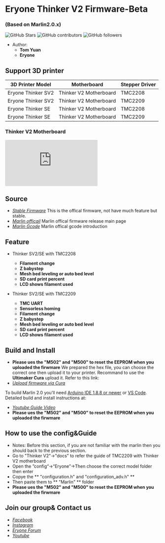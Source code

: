 # Eryone Thinker V2 Firmware-Beta 
###  (Based on Marlin2.0.x)

![GitHub Stars](https://img.shields.io/github/stars/Eryone/mega2560.svg)
![GitHub contributors](https://img.shields.io/github/contributors/Eryone/mega2560.svg)
![GitHub followers](https://img.shields.io/github/followers/Eryone.svg)

- Author: 
  - **Tom Yuan**
  - **Eryone** 


## Support 3D printer

| 3D Printer Model    | Motherboard                | Stepper Driver    
| ------------------- | -------------------------- | --------------
| Eryone Thinker SV2  | Thinker V2 Motherboard     | TMC2208
| Eryone Thinker SV2  | Thinker V2 Motherboard     | TMC2209
| Eryone Thinker SE   | Thinker V2 Motherboard     | TMC2208
| Eryone Thinker SE   | Thinker V2 Motherboard     | TMC2209

### Thinker V2 Motherboard

![](https://www.eryone.com/forum/download/file.php?id=162)

## Source               

- *[Stable Firmware](https://github.com/Eryone/mega2560)* This is the offical firmware, not have much feature but stable.
- *[Marlin officail](https://github.com/MarlinFirmware/Marlin)* Marlin offical firmware release main page
- *[Marlin Gcode](https://marlinfw.org/meta/gcode/)* Marlin offical gcode introduction

## Feature
- Thinker SV2/SE with TMC2208
  - **Filament change**
  - **Z babystep** 
  - **Mesh bed leveling or auto bed level**
  - **SD card print percent**
  - **LCD shows filament used**

- Thinker SV2/SE with TMC2209
  - **TMC UART**
  - **Sensorless homing**
  - **Filament change**
  - **Z babystep** 
  - **Mesh bed leveling or auto bed level**
  - **SD card print percent**
  - **LCD shows filament used**


## Build and Install
- **Please ues the "M502" and "M500" to reset the EEPROM when you uploaded the firwmare**
We prepared the hex file, you can choose the correct one then upload it to your printer.
Recommand to use the **Ultimaker Cura** upload it.
Refer to this link:
- *[Upload firmware via Cura](https://www.youtube.com/watch?v=SpdjvYkUQY)*

To build Marlin 2.0 you'll need [Arduino IDE 1.8.8 or newer](https://www.arduino.cc/en/main/software) or [VS Code](https://docs.platformio.org/en/latest/integration/ide/vscode.html). Detailed build and install instructions at:

- *[Youtube Guide Video](https://www.youtube.com/watch?v=b2D4I9Yxejw)*
- **Please ues the "M502" and "M500" to reset the EEPROM when you uploaded the firwmare**

## How to use the config&Guide
- Notes: Before this section, if you are not familiar with the marlin then you should back to the previous section.
- Go to "Thinker V2"→"docs" to refer the guide of TMC2209 with Thinker V2 motherboard
- Open the ”config“→“Eryone”→Then choose the correct model folder then enter
- Copye the ** "configuration.h" and "configuration_adv.h" **
- Then paste them to ** "Marlin" ** folder
- **Please ues the "M502" and "M500" to reset the EEPROM when you uploaded the firwmare**


## Join our group& Contact us
- *[Facebook](https://www.facebook.com/groups/247271792709370/)*
- *[Instagram](https://www.instagram.com/eryone3d/)*
- *[Eryone Forum](https://www.instagram.com/eryone3d/)*
- *[Youtube](https://www.youtube.com/eryone3d)*














